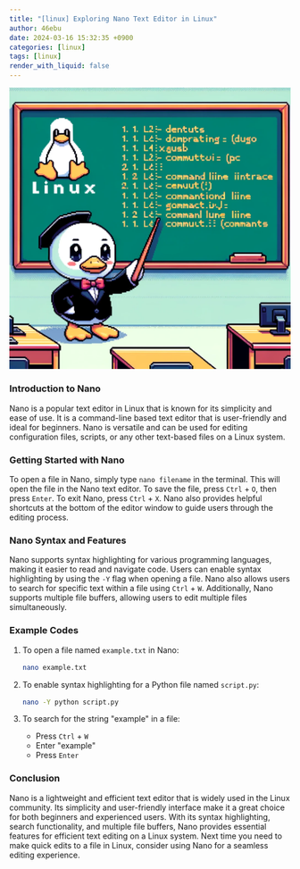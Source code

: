 ```yaml
---
title: "[linux] Exploring Nano Text Editor in Linux"
author: 46ebu
date: 2024-03-16 15:32:35 +0900
categories: [linux]
tags: [linux]
render_with_liquid: false
---
```


![Intro](/assets/img/post/linux.png)
### Introduction to Nano
Nano is a popular text editor in Linux that is known for its simplicity and ease of use. It is a command-line based text editor that is user-friendly and ideal for beginners. Nano is versatile and can be used for editing configuration files, scripts, or any other text-based files on a Linux system.

### Getting Started with Nano
To open a file in Nano, simply type `nano filename` in the terminal. This will open the file in the Nano text editor. To save the file, press `Ctrl` + `O`, then press `Enter`. To exit Nano, press `Ctrl` + `X`. Nano also provides helpful shortcuts at the bottom of the editor window to guide users through the editing process.

### Nano Syntax and Features
Nano supports syntax highlighting for various programming languages, making it easier to read and navigate code. Users can enable syntax highlighting by using the `-Y` flag when opening a file. Nano also allows users to search for specific text within a file using `Ctrl` + `W`. Additionally, Nano supports multiple file buffers, allowing users to edit multiple files simultaneously.

### Example Codes
1. To open a file named `example.txt` in Nano:
   ```bash
   nano example.txt
   ```

2. To enable syntax highlighting for a Python file named `script.py`:
   ```bash
   nano -Y python script.py
   ```

3. To search for the string "example" in a file:
   - Press `Ctrl` + `W`
   - Enter "example"
   - Press `Enter`

### Conclusion
Nano is a lightweight and efficient text editor that is widely used in the Linux community. Its simplicity and user-friendly interface make it a great choice for both beginners and experienced users. With its syntax highlighting, search functionality, and multiple file buffers, Nano provides essential features for efficient text editing on a Linux system. Next time you need to make quick edits to a file in Linux, consider using Nano for a seamless editing experience.